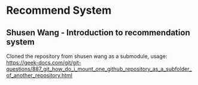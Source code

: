 # Recommend System

## Shusen Wang - Introduction to recommendation system
Cloned the repository from shusen wang as a submodule, usage: https://geek-docs.com/git/git-questions/887_git_how_do_i_mount_one_github_repository_as_a_subfolder_of_another_repository.html